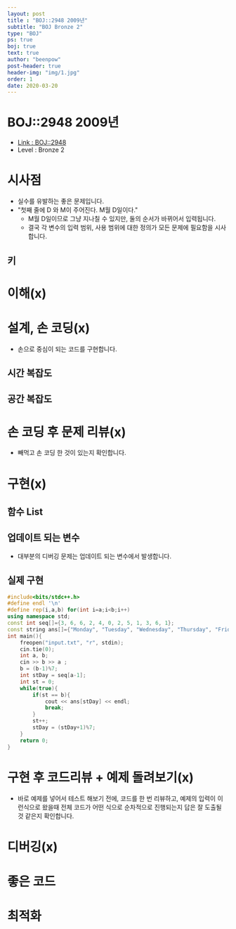 ```yaml
---
layout: post
title : "BOJ::2948 2009년"
subtitle: "BOJ Bronze 2"
type: "BOJ"
ps: true
boj: true
text: true
author: "beenpow"
post-header: true
header-img: "img/1.jpg"
order: 1
date: 2020-03-20
---
```



# BOJ::2948 2009년
- [Link : BOJ::2948](https://www.acmicpc.net/problem/2948)
- Level : Bronze 2

# 시사점
- 실수를 유발하는 좋은 문제입니다.
- "첫째 줄에 D 와 M이 주어진다. M월 D일이다."
  - M월 D일이므로 그냥 지나칠 수 있지만, 둘의 순서가 바뀌어서 입력됩니다.
  - 결국 각 변수의 입력 범위, 사용 범위에 대한 정의가 모든 문제에 필요함을 시사합니다.

## 키

# 이해(x)

# 설계, 손 코딩(x)
- 손으로 중심이 되는 코드를 구현합니다.

## 시간 복잡도

## 공간 복잡도

# 손 코딩 후 문제 리뷰(x)
- 빼먹고 손 코딩 한 것이 있는지 확인합니다.

# 구현(x)

## 함수 List 

## 업데이트 되는 변수
- 대부분의 디버깅 문제는 업데이트 되는 변수에서 발생합니다.

## 실제 구현 

```cpp
#include<bits/stdc++.h>
#define endl '\n'
#define rep(i,a,b) for(int i=a;i<b;i++)
using namespace std;
const int seq[]={3, 6, 6, 2, 4, 0, 2, 5, 1, 3, 6, 1};
const string ans[]={"Monday", "Tuesday", "Wednesday", "Thursday", "Friday", "Saturday", "Sunday"};
int main(){
    freopen("input.txt", "r", stdin);
    cin.tie(0);
    int a, b;
    cin >> b >> a ;
    b = (b-1)%7;
    int stDay = seq[a-1];
    int st = 0;
    while(true){
        if(st == b){
            cout << ans[stDay] << endl;
            break;
        }
        st++;
        stDay = (stDay+1)%7;
    }
    return 0;
}
```

# 구현 후 코드리뷰 + 예제 돌려보기(x)
- 바로 예제를 넣어서 테스트 해보기 전에, 코드를 한 번 리뷰하고, 예제의 입력이 이런식으로 왔을때
  전체 코드가 어떤 식으로 순차적으로 진행되는지 답은 잘 도출될 것 같은지 확인합니다.

# 디버깅(x)

# 좋은 코드

# 최적화
